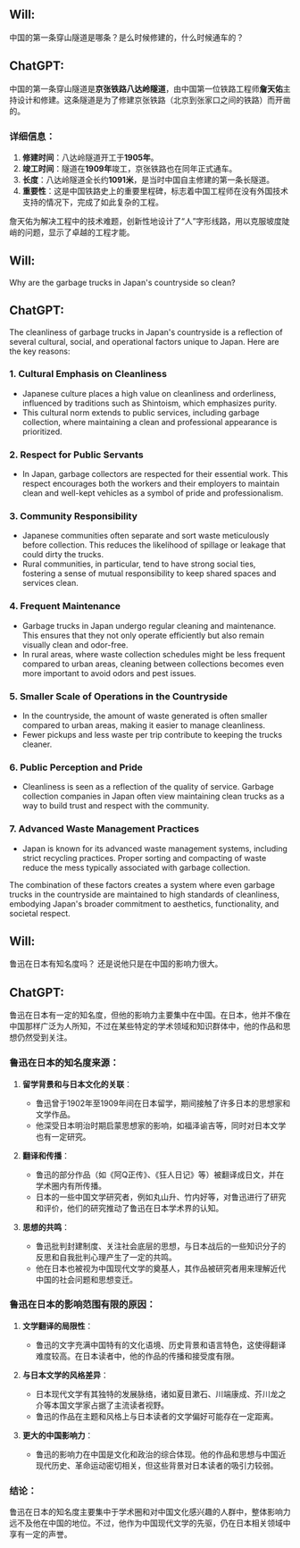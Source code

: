 ## Will:

 中国的第一条穿山隧道是哪条？是么时候修建的，什么时候通车的？

## ChatGPT:

 中国的第一条穿山隧道是**京张铁路八达岭隧道**，由中国第一位铁路工程师**詹天佑**主持设计和修建。这条隧道是为了修建京张铁路（北京到张家口之间的铁路）而开凿的。

### 详细信息：
1. **修建时间**：八达岭隧道开工于**1905年**。
2. **竣工时间**：隧道在**1909年**竣工，京张铁路也在同年正式通车。
3. **长度**：八达岭隧道全长约**1091米**，是当时中国自主修建的第一条长隧道。
4. **重要性**：这是中国铁路史上的重要里程碑，标志着中国工程师在没有外国技术支持的情况下，完成了如此复杂的工程。

詹天佑为解决工程中的技术难题，创新性地设计了“人”字形线路，用以克服坡度陡峭的问题，显示了卓越的工程才能。

## Will:

 Why are the garbage trucks in Japan's countryside so clean?

## ChatGPT:

 The cleanliness of garbage trucks in Japan's countryside is a reflection of several cultural, social, and operational factors unique to Japan. Here are the key reasons:

### 1. **Cultural Emphasis on Cleanliness**
   - Japanese culture places a high value on cleanliness and orderliness, influenced by traditions such as Shintoism, which emphasizes purity.
   - This cultural norm extends to public services, including garbage collection, where maintaining a clean and professional appearance is prioritized.

### 2. **Respect for Public Servants**
   - In Japan, garbage collectors are respected for their essential work. This respect encourages both the workers and their employers to maintain clean and well-kept vehicles as a symbol of pride and professionalism.

### 3. **Community Responsibility**
   - Japanese communities often separate and sort waste meticulously before collection. This reduces the likelihood of spillage or leakage that could dirty the trucks.
   - Rural communities, in particular, tend to have strong social ties, fostering a sense of mutual responsibility to keep shared spaces and services clean.

### 4. **Frequent Maintenance**
   - Garbage trucks in Japan undergo regular cleaning and maintenance. This ensures that they not only operate efficiently but also remain visually clean and odor-free.
   - In rural areas, where waste collection schedules might be less frequent compared to urban areas, cleaning between collections becomes even more important to avoid odors and pest issues.

### 5. **Smaller Scale of Operations in the Countryside**
   - In the countryside, the amount of waste generated is often smaller compared to urban areas, making it easier to manage cleanliness.
   - Fewer pickups and less waste per trip contribute to keeping the trucks cleaner.

### 6. **Public Perception and Pride**
   - Cleanliness is seen as a reflection of the quality of service. Garbage collection companies in Japan often view maintaining clean trucks as a way to build trust and respect with the community.

### 7. **Advanced Waste Management Practices**
   - Japan is known for its advanced waste management systems, including strict recycling practices. Proper sorting and compacting of waste reduce the mess typically associated with garbage collection.

The combination of these factors creates a system where even garbage trucks in the countryside are maintained to high standards of cleanliness, embodying Japan's broader commitment to aesthetics, functionality, and societal respect.

## Will:

 鲁迅在日本有知名度吗？ 还是说他只是在中国的影响力很大。

## ChatGPT:

 鲁迅在日本有一定的知名度，但他的影响力主要集中在中国。在日本，他并不像在中国那样广泛为人所知，不过在某些特定的学术领域和知识群体中，他的作品和思想仍然受到关注。

### 鲁迅在日本的知名度来源：
1. **留学背景和与日本文化的关联**：
   - 鲁迅曾于1902年至1909年间在日本留学，期间接触了许多日本的思想家和文学作品。
   - 他深受日本明治时期启蒙思想家的影响，如福泽谕吉等，同时对日本文学也有一定研究。

2. **翻译和传播**：
   - 鲁迅的部分作品（如《阿Q正传》、《狂人日记》等）被翻译成日文，并在学术圈内有所传播。
   - 日本的一些中国文学研究者，例如丸山升、竹内好等，对鲁迅进行了研究和评价，他们的研究推动了鲁迅在日本学术界的认知。

3. **思想的共鸣**：
   - 鲁迅批判封建制度、关注社会底层的思想，与日本战后的一些知识分子的反思和自我批判心理产生了一定的共鸣。
   - 他在日本也被视为中国现代文学的奠基人，其作品被研究者用来理解近代中国的社会问题和思想变迁。

### 鲁迅在日本的影响范围有限的原因：
1. **文学翻译的局限性**：
   - 鲁迅的文字充满中国特有的文化语境、历史背景和语言特色，这使得翻译难度较高。在日本读者中，他的作品的传播和接受度有限。

2. **与日本文学的风格差异**：
   - 日本现代文学有其独特的发展脉络，诸如夏目漱石、川端康成、芥川龙之介等本国文学家占据了主流读者视野。
   - 鲁迅的作品在主题和风格上与日本读者的文学偏好可能存在一定距离。

3. **更大的中国影响力**：
   - 鲁迅的影响力在中国是文化和政治的综合体现。他的作品和思想与中国近现代历史、革命运动密切相关，但这些背景对日本读者的吸引力较弱。

### 结论：
鲁迅在日本的知名度主要集中于学术圈和对中国文化感兴趣的人群中，整体影响力远不及他在中国的地位。不过，他作为中国现代文学的先驱，仍在日本相关领域中享有一定的声誉。

